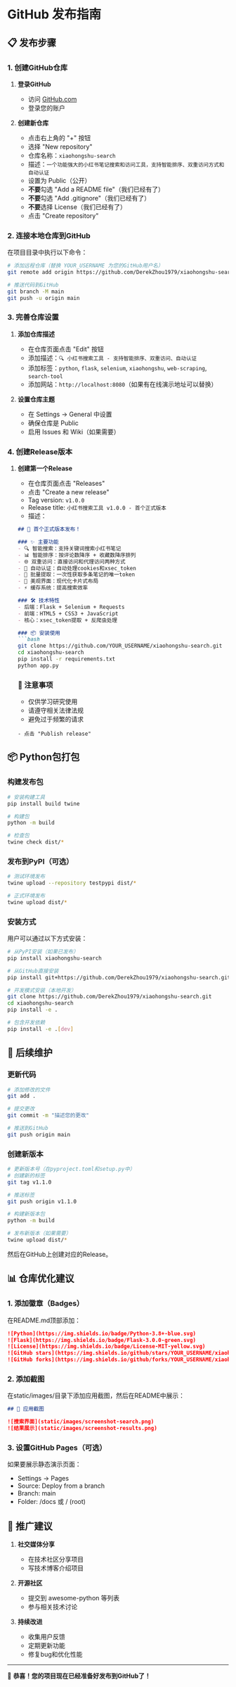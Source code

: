 # GitHub 发布指南

## 📋 发布步骤

### 1. 创建GitHub仓库

1. **登录GitHub**
   - 访问 [GitHub.com](https://github.com)
   - 登录您的账户

2. **创建新仓库**
   - 点击右上角的 "+" 按钮
   - 选择 "New repository"
   - 仓库名称：`xiaohongshu-search`
   - 描述：`一个功能强大的小红书笔记搜索和访问工具，支持智能排序、双重访问方式和自动认证`
   - 设置为 Public（公开）
   - **不要**勾选 "Add a README file"（我们已经有了）
   - **不要**勾选 "Add .gitignore"（我们已经有了）
   - **不要**选择 License（我们已经有了）
   - 点击 "Create repository"

### 2. 连接本地仓库到GitHub

在项目目录中执行以下命令：

```bash
# 添加远程仓库（替换 YOUR_USERNAME 为您的GitHub用户名）
git remote add origin https://github.com/DerekZhou1979/xiaohongshu-search.git

# 推送代码到GitHub
git branch -M main
git push -u origin main
```

### 3. 完善仓库设置

1. **添加仓库描述**
   - 在仓库页面点击 "Edit" 按钮
   - 添加描述：`🔍 小红书搜索工具 - 支持智能排序、双重访问、自动认证`
   - 添加标签：`python`, `flask`, `selenium`, `xiaohongshu`, `web-scraping`, `search-tool`
   - 添加网站：`http://localhost:8080`（如果有在线演示地址可以替换）

2. **设置仓库主题**
   - 在 Settings → General 中设置
   - 确保仓库是 Public
   - 启用 Issues 和 Wiki（如果需要）

### 4. 创建Release版本

1. **创建第一个Release**
   - 在仓库页面点击 "Releases"
   - 点击 "Create a new release"
   - Tag version: `v1.0.0`
   - Release title: `小红书搜索工具 v1.0.0 - 首个正式版本`
   - 描述：
   ```markdown
   ## 🎉 首个正式版本发布！
   
   ### ✨ 主要功能
   - 🔍 智能搜索：支持关键词搜索小红书笔记
   - 📊 智能排序：按评论数降序 + 收藏数降序排列
   - 🌐 双重访问：直接访问和代理访问两种方式
   - 🔐 自动认证：自动处理cookies和xsec_token
   - 🚀 批量提取：一次性获取多条笔记的唯一token
   - 🎨 美观界面：现代化卡片式布局
   - ⚡ 缓存系统：提高搜索效率
   
   ### 🛠️ 技术特性
   - 后端：Flask + Selenium + Requests
   - 前端：HTML5 + CSS3 + JavaScript
   - 核心：xsec_token提取 + 反爬虫处理
   
   ### 📦 安装使用
   ```bash
   git clone https://github.com/YOUR_USERNAME/xiaohongshu-search.git
   cd xiaohongshu-search
   pip install -r requirements.txt
   python app.py
   ```
   
   ### 🚨 注意事项
   - 仅供学习研究使用
   - 请遵守相关法律法规
   - 避免过于频繁的请求
   ```
   - 点击 "Publish release"

## 📦 Python包打包

### 构建发布包
```bash
# 安装构建工具
pip install build twine

# 构建包
python -m build

# 检查包
twine check dist/*
```

### 发布到PyPI（可选）
```bash
# 测试环境发布
twine upload --repository testpypi dist/*

# 正式环境发布
twine upload dist/*
```

### 安装方式
用户可以通过以下方式安装：
```bash
# 从PyPI安装（如果已发布）
pip install xiaohongshu-search

# 从GitHub直接安装
pip install git+https://github.com/DerekZhou1979/xiaohongshu-search.git

# 开发模式安装（本地开发）
git clone https://github.com/DerekZhou1979/xiaohongshu-search.git
cd xiaohongshu-search
pip install -e .

# 包含开发依赖
pip install -e .[dev]
```

## 🔧 后续维护

### 更新代码
```bash
# 添加修改的文件
git add .

# 提交更改
git commit -m "描述您的更改"

# 推送到GitHub
git push origin main
```

### 创建新版本
```bash
# 更新版本号（在pyproject.toml和setup.py中）
# 创建新的标签
git tag v1.1.0

# 推送标签
git push origin v1.1.0

# 构建新版本包
python -m build

# 发布新版本（如果需要）
twine upload dist/*
```

然后在GitHub上创建对应的Release。

## 📊 仓库优化建议

### 1. 添加徽章（Badges）
在README.md顶部添加：
```markdown
![Python](https://img.shields.io/badge/Python-3.8+-blue.svg)
![Flask](https://img.shields.io/badge/Flask-3.0.0-green.svg)
![License](https://img.shields.io/badge/License-MIT-yellow.svg)
![GitHub stars](https://img.shields.io/github/stars/YOUR_USERNAME/xiaohongshu-search.svg)
![GitHub forks](https://img.shields.io/github/forks/YOUR_USERNAME/xiaohongshu-search.svg)
```

### 2. 添加截图
在static/images/目录下添加应用截图，然后在README中展示：
```markdown
## 📸 应用截图

![搜索界面](static/images/screenshot-search.png)
![结果展示](static/images/screenshot-results.png)
```

### 3. 设置GitHub Pages（可选）
如果要展示静态演示页面：
- Settings → Pages
- Source: Deploy from a branch
- Branch: main
- Folder: /docs 或 / (root)

## 🎯 推广建议

1. **社交媒体分享**
   - 在技术社区分享项目
   - 写技术博客介绍项目

2. **开源社区**
   - 提交到 awesome-python 等列表
   - 参与相关技术讨论

3. **持续改进**
   - 收集用户反馈
   - 定期更新功能
   - 修复bug和优化性能

---

🎉 **恭喜！您的项目现在已经准备好发布到GitHub了！** 